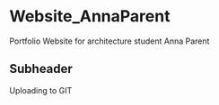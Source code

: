 # Website_AnnaParent
Portfolio Website for architecture student Anna Parent

## Subheader

Uploading to GIT
